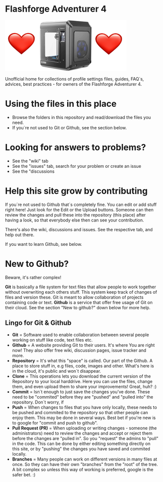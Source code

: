# Flashforge Adventurer 4
[![Image of an adventurer four](the-machine%20with%20hearts.jpg "Adventurer 4")](#)

Unofficial home for collections of profile settings files, guides, FAQ´s, advices, best practices - for owners of the Flashforge Adventurer 4. 



# Using the files in this place

* Browse the folders in this repository and read/download the files you need.
* If you´re not used to Git or Github, see the section below. 

# Looking for answers to problems?

* See the "wiki" tab
* See the "issues" tab, search for your problem or create an issue
* See the "discussions

# Help this site grow by contributing

If you´re not used to Github that´s completely fine. You can edit or add stuff right here! Just look for the Edit or the Upload buttons. Someone can then review the changes and pull these into the repository (this place) after having a look, so that everybody else then can see your contribution.

There's also the wiki, discussions and issues. See the respective tab, and help out there.

If you want to learn Github, see below. 

# New to Github? 

Beware, it's rather complex!

**Git** is basically a file system for text files that allow people to work together without overwriting each others stuff. This system keep track of changes of files and version these. Git is meant to allow collaboration of projects containing code or text.
**Github** is a service that offer free usage of Git on their cloud. See the section "New to github?" down below for more help.

## Lingo for Git & Github

* **Git** = Software used to enable collaboration between several people working on stuff like code, text files etc.
* **Github** = A website providing Git to their users. It's where You are right now! They also offer free wiki, discussion pages, issue tracker and more.
* **Repository** = It's what this "space" is called. Our part of the Github. A place to store stuff in, e.g files, code, images and other. What's here is in the cloud, it's public and won´t disappear.
* **Clone** = This operations lets you download the current version of the Repository to your local harddrive. Here you can use the files, change them, and even upload them to share your improvements! Great, huh? :)
* **Commit** = Isn´t enough to just save the changes you've done. These need to be "commited" before they are "pushed" and "pulled into" the repository. Don´t worry, if
* **Push** = When changes to files that you have only locally, these needs to be pushed and commited to the repository so that other people can enjoy them. This may be done in several ways. Best bet if you're new is to google for "commit and push to github".
* **Pull Request (PR)** = When uploading or writing changes - someone (the administrators) need to review the changes and accept or reject them before the changes are "pulled in". So you "request" the admins to "pull" in the code. This can be done by either editing something directly on this site, or by "pushing" the changes you have saved and commited locally.
* **Branches** = Many people can work on different versions in many files at once. So they can have their own "branches" from the "root" of the tree. A bit complex so unless this way of working is preferred, google is the safer bet. :)
